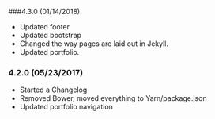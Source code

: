 ###4.3.0 (01/14/2018)
* Updated footer
* Updated bootstrap
* Changed the way pages are laid out in Jekyll.
* Updated portfolio.

### 4.2.0 (05/23/2017)
* Started a Changelog
* Removed Bower, moved everything to Yarn/package.json
* Updated portfolio navigation
